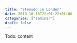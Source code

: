 ```yaml
---
title: "Stenudd in London"
date: 2019-10-16T22:01:22+01:00
categories: ["seminar"]
draft: false
---
```


Todo: content